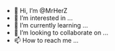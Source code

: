- 👋 Hi, I’m @MrHerZ
- 👀 I’m interested in ...
- 🌱 I’m currently learning ...
- 💞️ I’m looking to collaborate on ...
- 📫 How to reach me ...

<!---
MrHerZ/MrHerZ is a ✨ special ✨ repository because its `README.md` (this file) appears on your GitHub profile.
You can click the Preview link to take a look at your changes.
--->
